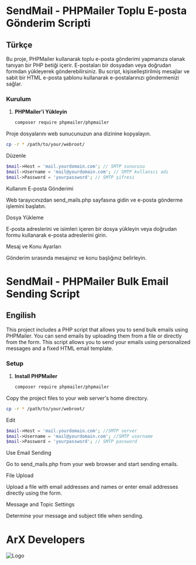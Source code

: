 # SendMail - PHPMailer Toplu E-posta Gönderim Scripti

## Türkçe

Bu proje, PHPMailer kullanarak toplu e-posta gönderimi yapmanıza olanak tanıyan bir PHP betiği içerir. E-postaları bir dosyadan veya doğrudan formdan yükleyerek gönderebilirsiniz. Bu script, kişiselleştirilmiş mesajlar ve sabit bir HTML e-posta şablonu kullanarak e-postalarınızı göndermenizi sağlar.

### Kurulum

1. **PHPMailer'i Yükleyin**
   
   ```bash
   composer require phpmailer/phpmailer
   ```

Proje dosyalarını web sunucunuzun ana dizinine kopyalayın.

   ```bash
cp -r * /path/to/your/webroot/
```
Düzenle
```php 
$mail->Host = 'mail.yourdomain.com'; // SMTP sunucusu
$mail->Username = 'mail@yourdomain.com'; // SMTP kullanıcı adı
$mail->Password = 'yourpassword'; // SMTP şifresi
```

Kullanım
E-posta Gönderimi

Web tarayıcınızdan send_mails.php sayfasına gidin ve e-posta gönderme işlemini başlatın.

Dosya Yükleme

E-posta adreslerini ve isimleri içeren bir dosya yükleyin veya doğrudan formu kullanarak e-posta adreslerini girin.

Mesaj ve Konu Ayarları

Gönderim sırasında mesajınız ve konu başlığınız belirleyin.

# SendMail - PHPMailer Bulk Email Sending Script

## Engilish

This project includes a PHP script that allows you to send bulk emails using PHPMailer. You can send emails by uploading them from a file or directly from the form. This script allows you to send your emails using personalized messages and a fixed HTML email template.

### Setup

1. **Install PHPMailer**
   
   ```bash
   composer require phpmailer/phpmailer
   ```

Copy the project files to your web server's home directory.

   ```bash
cp -r * /path/to/your/webroot/
```
Edit
```php 
$mail->Host = 'mail.yourdomain.com'; //SMTP server
$mail->Username = 'mail@yourdomain.com'; //SMTP username
$mail->Password = 'yourpassword'; // SMTP password
```

Use
Email Sending

Go to send_mails.php from your web browser and start sending emails.

File Upload

Upload a file with email addresses and names or enter email addresses directly using the form.

Message and Topic Settings

Determine your message and subject title when sending.

# ArX Developers


  
![Logo](https://arxdevelopers.github.io/assets/img/arx-logo.png)

    